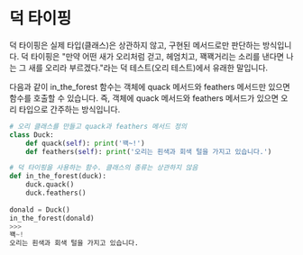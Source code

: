 # 덕 타이핑

덕 타이핑은 실제 타입(클래스)은 상관하지 않고, 구현된 메서드로만 판단하는 방식입니다. 덕 타이핑은 "만약 어떤 새가 오리처럼 걷고, 헤엄치고, 꽥꽥거리는 소리를 낸다면 나는 그 새를 오리라 부르겠다."라는 덕 테스트(오리 테스트)에서 유래한 말입니다.

다음과 같이 in_the_forest 함수는 객체에 quack 메서드와 feathers 메서드만 있으면 함수를 호출할 수 있습니다. 즉, 객체에 quack 메서드와 feathers 메서드가 있으면 오리 타입으로 간주하는 방식입니다.

```python
# 오리 클래스를 만들고 quack과 feathers 메서드 정의
class Duck:                 
    def quack(self): print('꽥~!')
    def feathers(self): print('오리는 흰색과 회색 털을 가지고 있습니다.')

# 덕 타이핑을 사용하는 함수. 클래스의 종류는 상관하지 않음 
def in_the_forest(duck):   
    duck.quack()            
    duck.feathers()         
 
donald = Duck()                   
in_the_forest(donald)       
>>>
꽥~!
오리는 흰색과 회색 털을 가지고 있습니다.
```